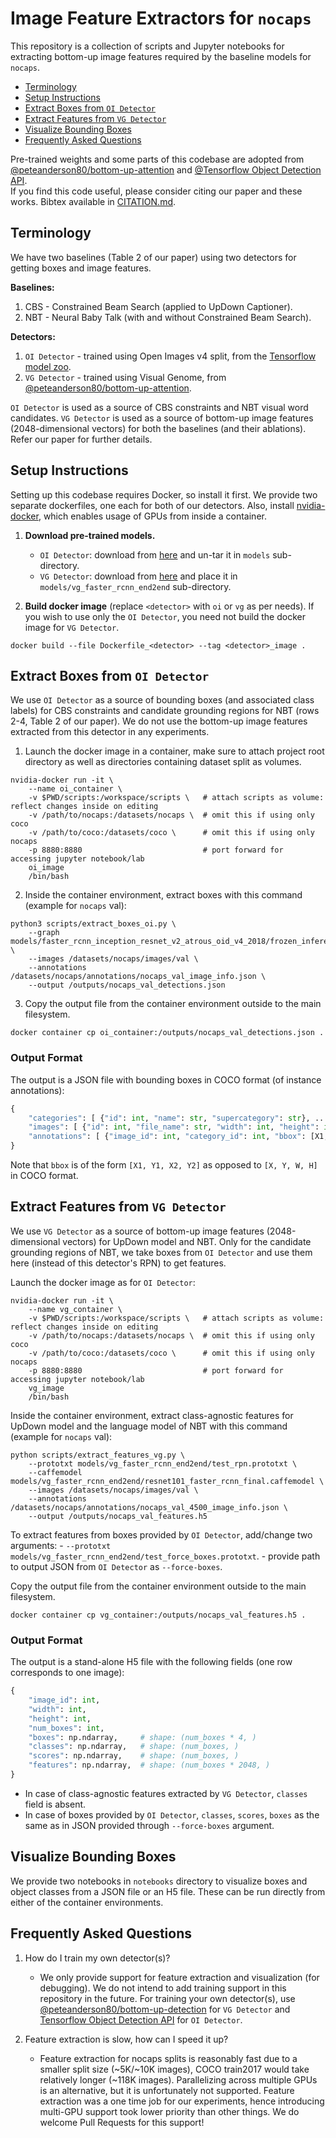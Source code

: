 Image Feature Extractors for `nocaps`
=====================================

This repository is a collection of scripts and Jupyter notebooks for extracting bottom-up image features required by the baseline models for `nocaps`.

* [Terminology](#terminology)
* [Setup Instructions](#setup-instructions)
* [Extract Boxes from `OI Detector`](#extract-boxes-from-oi-detector)
* [Extract Features from `VG Detector`](#extract-features-from-vg-detector)
* [Visualize Bounding Boxes](#visualize-bounding-boxes)
* [Frequently Asked Questions](#frequently-asked-questions)

Pre-trained weights and some parts of this codebase are adopted from [@peteanderson80/bottom-up-attention][vgrepo] and [@Tensorflow Object Detection API][oirepo].  
If you find this code useful, please consider citing our paper and these works. Bibtex available in [CITATION.md](CITATION.md).


Terminology
-----------

We have two baselines (Table 2 of our paper) using two detectors for getting boxes and image features.

**Baselines:**

1. CBS - Constrained Beam Search (applied to UpDown Captioner).
2. NBT - Neural Baby Talk (with and without Constrained Beam Search).  

**Detectors:**

1. `OI Detector` - trained using Open Images v4 split, from the [Tensorflow model zoo](https://github.com/tensorflow/models/blob/master/research/object_detection/g3doc/detection_model_zoo.md).
2. `VG Detector` - trained using Visual Genome, from [@peteanderson80/bottom-up-attention][oirepo].  

`OI Detector` is used as a source of CBS constraints and NBT visual word candidates. `VG Detector` is used as a source of bottom-up image features (2048-dimensional vectors) for both the baselines (and their ablations). Refer our paper for further details.


Setup Instructions
------------------

Setting up this codebase requires Docker, so install it first. We provide two separate dockerfiles, one each for both of our detectors. Also, install [nvidia-docker](https://www.github.com/nvidia/nvidia-docker), which enables usage of GPUs from inside a container.

1. **Download pre-trained models.**
    - `OI Detector`: download from [here](https://www.dropbox.com/s/uoai4xqfdx96q2c/faster_rcnn_inception_resnet_v2_atrous_oid_v4_2018.tar.gz) and un-tar it in `models` sub-directory.
    - `VG Detector`: download from [here](https://www.dropbox.com/s/tr24q7h0zm2wnjv/resnet101_faster_rcnn_final.caffemodel) and place it in `models/vg_faster_rcnn_end2end` sub-directory.

2. **Build docker image** (replace `<detector>` with `oi` or `vg` as per needs). If you wish to use only the `OI Detector`, you need not build the docker image for `VG Detector`.

```shell
docker build --file Dockerfile_<detector> --tag <detector>_image .
```


Extract Boxes from `OI Detector`
--------------------------------

We use `OI Detector` as a source of bounding boxes (and associated class labels) for CBS constraints and candidate grounding regions for NBT (rows 2-4, Table 2 of our paper). We do not use the bottom-up image features extracted from this detector in any experiments.

1. Launch the docker image in a container, make sure to attach project root directory as well as directories containing dataset split as volumes.

```shell
nvidia-docker run -it \
    --name oi_container \
    -v $PWD/scripts:/workspace/scripts \   # attach scripts as volume: reflect changes inside on editing
    -v /path/to/nocaps:/datasets/nocaps \  # omit this if using only coco
    -v /path/to/coco:/datasets/coco \      # omit this if using only nocaps
    -p 8880:8880                           # port forward for accessing jupyter notebook/lab
    oi_image
    /bin/bash
```

2. Inside the container environment, extract boxes with this command (example for `nocaps` val):

```shell
python3 scripts/extract_boxes_oi.py \
    --graph models/faster_rcnn_inception_resnet_v2_atrous_oid_v4_2018/frozen_inference_graph.pb \
    --images /datasets/nocaps/images/val \
    --annotations /datasets/nocaps/annotations/nocaps_val_image_info.json \
    --output /outputs/nocaps_val_detections.json
```

3. Copy the output file from the container environment outside to the main filesystem.

```shell
docker container cp oi_container:/outputs/nocaps_val_detections.json .
```

### Output Format

The output is a JSON file with bounding boxes in COCO format (of instance annotations):

```python
{
    "categories": [ {"id": int, "name": str, "supercategory": str}, ... ],
    "images": [ {"id": int, "file_name": str, "width": int, "height": int }, ... ],
    "annotations": [ {"image_id": int, "category_id": int, "bbox": [X1, Y1, X2, Y2], "score": float } ... ]
}
```

Note that `bbox` is of the form `[X1, Y1, X2, Y2]` as opposed to `[X, Y, W, H]` in COCO format.


Extract Features from `VG Detector`
-----------------------------------

We use `VG Detector` as a source of bottom-up image features (2048-dimensional vectors) for UpDown model and NBT. Only for the candidate grounding regions of NBT, we take boxes from `OI Detector` and use them here (instead of this detector's RPN) to get features.

Launch the docker image as for `OI Detector`:

```shell
nvidia-docker run -it \
    --name vg_container \
    -v $PWD/scripts:/workspace/scripts \   # attach scripts as volume: reflect changes inside on editing
    -v /path/to/nocaps:/datasets/nocaps \  # omit this if using only coco
    -v /path/to/coco:/datasets/coco \      # omit this if using only nocaps
    -p 8880:8880                           # port forward for accessing jupyter notebook/lab
    vg_image
    /bin/bash
```

Inside the container environment, extract class-agnostic features for UpDown model and the language model of NBT with this command (example for `nocaps` val):

```shell
python scripts/extract_features_vg.py \
    --prototxt models/vg_faster_rcnn_end2end/test_rpn.prototxt \
    --caffemodel models/vg_faster_rcnn_end2end/resnet101_faster_rcnn_final.caffemodel \
    --images /datasets/nocaps/images/val \
    --annotations /datasets/nocaps/annotations/nocaps_val_4500_image_info.json \
    --output /outputs/nocaps_val_features.h5
```

To extract features from boxes provided by `OI Detector`, add/change two arguments:
    - `--prototxt models/vg_faster_rcnn_end2end/test_force_boxes.prototxt`.
    - provide path to output JSON from `OI Detector` as `--force-boxes`.

Copy the output file from the container environment outside to the main filesystem.

```shell
docker container cp vg_container:/outputs/nocaps_val_features.h5 .
```

### Output Format

The output is a stand-alone H5 file with the following fields (one row corresponds to one image):

```python
{
    "image_id": int,
    "width": int,
    "height": int,
    "num_boxes": int,
    "boxes": np.ndarray,     # shape: (num_boxes * 4, )
    "classes": np.ndarray,   # shape: (num_boxes, )
    "scores": np.ndarray,    # shape: (num_boxes, )
    "features": np.ndarray,  # shape: (num_boxes * 2048, )
}
```

- In case of class-agnostic features extracted by `VG Detector`, `classes` field is absent.
- In case of boxes provided by `OI Detector`, `classes`, `scores`, `boxes` as the same as in JSON provided through `--force-boxes` argument.


Visualize Bounding Boxes
------------------------

We provide two notebooks in `notebooks` directory to visualize boxes and object classes from a JSON file or an H5 file. These can be run directly from either of the container environments.


Frequently Asked Questions
--------------------------

1. How do I train my own detector(s)?
    - We only provide support for feature extraction and visualization (for debugging). We do not intend to add training support in this repository in the future. For training your own detector(s), use [@peteanderson80/bottom-up-detection][vgrepo] for `VG Detector` and [Tensorflow Object Detection API][oirepo] for `OI Detector`.

2. Feature extraction is slow, how can I speed it up?
    - Feature extraction for nocaps splits is reasonably fast due to a smaller split size (~5K/~10K images), COCO train2017 would take relatively longer (~118K images). Parallelizing across multiple GPUs is an alternative, but it is unfortunately not supported. Feature extraction was a one time job for our experiments, hence introducing multi-GPU support took lower priority than other things. We do welcome Pull Requests for this support!


[vgrepo]: https://www.github.com/peteanderson80/bottom-up-attention
[oirepo]: https://github.com/tensorflow/models/blob/master/research/object_detection
